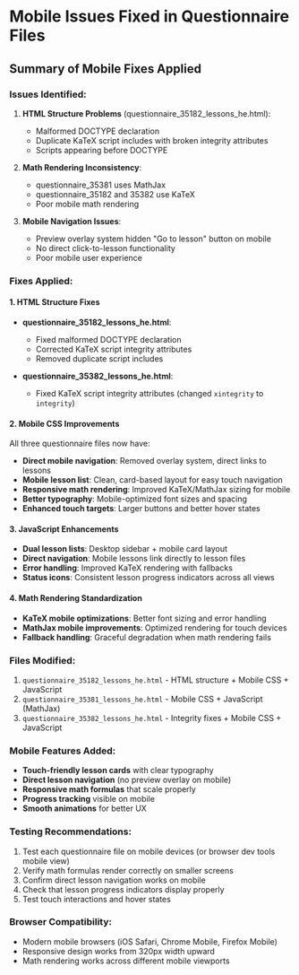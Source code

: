 # Mobile Issues Fixed in Questionnaire Files

## Summary of Mobile Fixes Applied

### Issues Identified:
1. **HTML Structure Problems** (questionnaire_35182_lessons_he.html):
   - Malformed DOCTYPE declaration
   - Duplicate KaTeX script includes with broken integrity attributes
   - Scripts appearing before DOCTYPE

2. **Math Rendering Inconsistency**:
   - questionnaire_35381 uses MathJax
   - questionnaire_35182 and 35382 use KaTeX
   - Poor mobile math rendering

3. **Mobile Navigation Issues**:
   - Preview overlay system hidden "Go to lesson" button on mobile
   - No direct click-to-lesson functionality
   - Poor mobile user experience

### Fixes Applied:

#### 1. HTML Structure Fixes
- **questionnaire_35182_lessons_he.html**:
  - Fixed malformed DOCTYPE declaration
  - Corrected KaTeX script integrity attributes
  - Removed duplicate script includes

- **questionnaire_35382_lessons_he.html**:
  - Fixed KaTeX script integrity attributes (changed `xintegrity` to `integrity`)

#### 2. Mobile CSS Improvements
All three questionnaire files now have:
- **Direct mobile navigation**: Removed overlay system, direct links to lessons
- **Mobile lesson list**: Clean, card-based layout for easy touch navigation
- **Responsive math rendering**: Improved KaTeX/MathJax sizing for mobile
- **Better typography**: Mobile-optimized font sizes and spacing
- **Enhanced touch targets**: Larger buttons and better hover states

#### 3. JavaScript Enhancements
- **Dual lesson lists**: Desktop sidebar + mobile card layout
- **Direct navigation**: Mobile lessons link directly to lesson files
- **Error handling**: Improved KaTeX rendering with fallbacks
- **Status icons**: Consistent lesson progress indicators across all views

#### 4. Math Rendering Standardization
- **KaTeX mobile optimizations**: Better font sizing and error handling
- **MathJax mobile improvements**: Optimized rendering for touch devices
- **Fallback handling**: Graceful degradation when math rendering fails

### Files Modified:
1. `questionnaire_35182_lessons_he.html` - HTML structure + Mobile CSS + JavaScript
2. `questionnaire_35381_lessons_he.html` - Mobile CSS + JavaScript (MathJax)
3. `questionnaire_35382_lessons_he.html` - Integrity fixes + Mobile CSS + JavaScript

### Mobile Features Added:
- **Touch-friendly lesson cards** with clear typography
- **Direct lesson navigation** (no preview overlay on mobile)
- **Responsive math formulas** that scale properly
- **Progress tracking** visible on mobile
- **Smooth animations** for better UX

### Testing Recommendations:
1. Test each questionnaire file on mobile devices (or browser dev tools mobile view)
2. Verify math formulas render correctly on smaller screens
3. Confirm direct lesson navigation works on mobile
4. Check that lesson progress indicators display properly
5. Test touch interactions and hover states

### Browser Compatibility:
- Modern mobile browsers (iOS Safari, Chrome Mobile, Firefox Mobile)
- Responsive design works from 320px width upward
- Math rendering works across different mobile viewports
